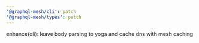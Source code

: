 ```yaml
---
'@graphql-mesh/cli': patch
'@graphql-mesh/types': patch
---
```


enhance(cli): leave body parsing to yoga and cache dns with mesh caching
